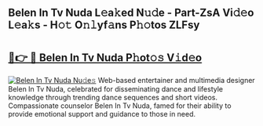 ## Belen In Tv Nuda L𝚎a𝚔ed N𝚞𝚍e - Part-ZsA Vi𝚍𝚎o L𝚎a𝚔s - H𝚘𝚝 O𝚗𝚕yf𝚊ns P𝚑𝚘tos ZLFsy

# <h2><a href="http://kf1g2g.oniu.top/?m=Belen+In+Tv+Nuda">🔗👉 🔴 Belen In Tv Nuda P𝚑ot𝚘𝚜 V𝚒d𝚎o</a></h2>

[![Belen In Tv Nuda Nu𝚍e𝚜](https://i.imgur.com/0qMVB7G.gif)](http://kf1g2g.oniu.top/?m=Belen+In+Tv+Nuda)
Web-based entertainer and multimedia designer Belen In Tv Nuda, celebrated for disseminating dance and lifestyle knowledge through trending dance sequences and short videos. Compassionate counselor Belen In Tv Nuda, famed for their ability to provide emotional support and guidance to those in need.  
